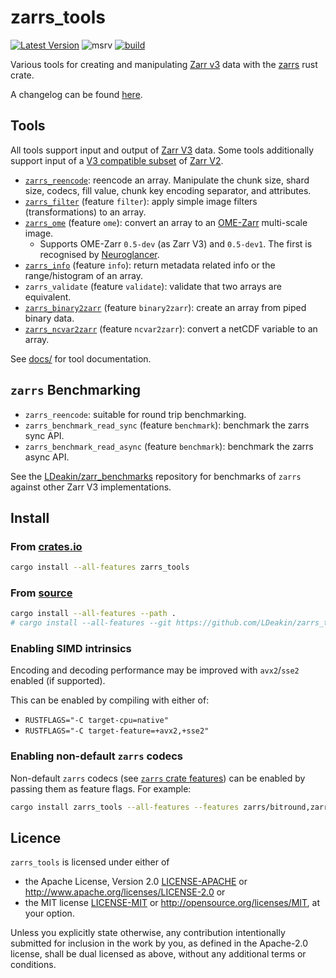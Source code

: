 # zarrs_tools 

[![Latest Version](https://img.shields.io/crates/v/zarrs_tools.svg)](https://crates.io/crates/zarrs_tools)
![msrv](https://img.shields.io/crates/msrv/zarrs_tools)
[![build](https://github.com/LDeakin/zarrs_tools/actions/workflows/ci.yml/badge.svg)](https://github.com/LDeakin/zarrs_tools/actions/workflows/ci.yml)

Various tools for creating and manipulating [Zarr v3](https://zarr.dev) data with the [zarrs](https://github.com/LDeakin/zarrs) rust crate.

A changelog can be found [here](https://github.com/LDeakin/zarrs_tools/blob/main/CHANGELOG.md).

## Tools
All tools support input and output of [Zarr V3](https://zarr-specs.readthedocs.io/en/latest/v3/core/v3.0.html) data.
Some tools additionally support input of a [V3 compatible subset](https://docs.rs/zarrs/latest/zarrs/#implementation-status) of [Zarr V2](https://zarr-specs.readthedocs.io/en/latest/v2/v2.0.html).

- [`zarrs_reencode`](https://github.com/LDeakin/zarrs_tools/blob/main/docs/zarrs_reencode.md): reencode an array. Manipulate the chunk size, shard size, codecs, fill value, chunk key encoding separator, and attributes.
- [`zarrs_filter`](https://github.com/LDeakin/zarrs_tools/blob/main/docs/zarrs_filter.md) (feature `filter`): apply simple image filters (transformations) to an array.
- [`zarrs_ome`](https://github.com/LDeakin/zarrs_tools/blob/main/docs/zarrs_ome.md) (feature `ome`): convert an array to an [OME-Zarr](https://ngff.openmicroscopy.org/latest/index.html) multi-scale image.
  - Supports OME-Zarr `0.5-dev` (as Zarr V3) and `0.5-dev1`. The first is recognised by [Neuroglancer](https://github.com/google/neuroglancer).
- [`zarrs_info`](https://github.com/LDeakin/zarrs_tools/blob/main/docs/zarrs_info.md) (feature `info`): return metadata related info or the range/histogram of an array.
- `zarrs_validate` (feature `validate`): validate that two arrays are equivalent.
- [`zarrs_binary2zarr`](https://github.com/LDeakin/zarrs_tools/blob/main/docs/zarrs_binary2zarr.md) (feature `binary2zarr`): create an array from piped binary data.
- [`zarrs_ncvar2zarr`](https://github.com/LDeakin/zarrs_tools/blob/main/docs/zarrs_ncvar2zarr.md) (feature `ncvar2zarr`): convert a netCDF variable to an array.

See [docs/](https://github.com/LDeakin/zarrs_tools/blob/main/docs/) for tool documentation.

## `zarrs` Benchmarking
- `zarrs_reencode`: suitable for round trip benchmarking.
- `zarrs_benchmark_read_sync` (feature `benchmark`): benchmark the zarrs sync API.
- `zarrs_benchmark_read_async` (feature `benchmark`): benchmark the zarrs async API.

See the [LDeakin/zarr_benchmarks](https://github.com/LDeakin/zarr_benchmarks) repository for benchmarks of `zarrs` against other Zarr V3 implementations.

## Install

### From [crates.io](https://crates.io/crates/zarrs_tools)
```bash
cargo install --all-features zarrs_tools
```

### From [source](https://github.com/LDeakin/zarrs_tools)
```bash
cargo install --all-features --path .
# cargo install --all-features --git https://github.com/LDeakin/zarrs_tools
```

### Enabling SIMD intrinsics
Encoding and decoding performance may be improved with `avx2`/`sse2` enabled (if supported).

This can be enabled by compiling with either of:
 - `RUSTFLAGS="-C target-cpu=native"`
 - `RUSTFLAGS="-C target-feature=+avx2,+sse2"`

### Enabling non-default `zarrs` codecs
Non-default `zarrs` codecs (see [`zarrs` crate features](https://docs.rs/zarrs/latest/zarrs/#crate-features)) can be enabled by passing them as feature flags.
For example:
```bash
cargo install zarrs_tools --all-features --features zarrs/bitround,zarrs/zfp,zarrs/bz2,zarrs/pcodec
```

## Licence
`zarrs_tools` is licensed under either of
 - the Apache License, Version 2.0 [LICENSE-APACHE](./LICENCE-APACHE) or <http://www.apache.org/licenses/LICENSE-2.0> or
 - the MIT license [LICENSE-MIT](./LICENCE-MIT) or <http://opensource.org/licenses/MIT>, at your option.

Unless you explicitly state otherwise, any contribution intentionally submitted for inclusion in the work by you, as defined in the Apache-2.0 license, shall be dual licensed as above, without any additional terms or conditions.

